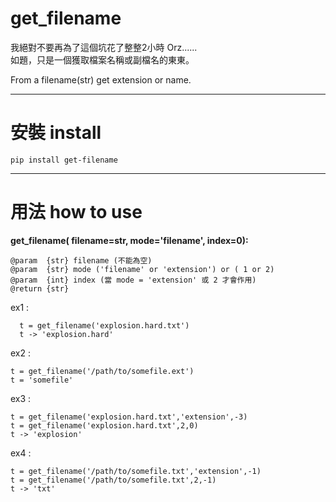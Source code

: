 # get_filename

我絕對不要再為了這個坑花了整整2小時 Orz......    
如題，只是一個獲取檔案名稱或副檔名的東東。    

From a filename(str) get extension or name.     

----
# 安裝 install 

```
pip install get-filename
```

----

# 用法 how to use
**get_filename( filename=str, mode='filename', index=0):**

    @param  {str} filename (不能為空)
    @param  {str} mode ('filename' or 'extension') or ( 1 or 2)
    @param  {int} index (當 mode = 'extension' 或 2 才會作用)
    @return {str}

  ex1 :

      t = get_filename('explosion.hard.txt')
      t -> 'explosion.hard'

  ex2 :

    t = get_filename('/path/to/somefile.ext')
    t = 'somefile'

  ex3 :

    t = get_filename('explosion.hard.txt','extension',-3)
    t = get_filename('explosion.hard.txt',2,0)
    t -> 'explosion'

  ex4 :

    t = get_filename('/path/to/somefile.txt','extension',-1)
    t = get_filename('/path/to/somefile.txt',2,-1)
    t -> 'txt'
